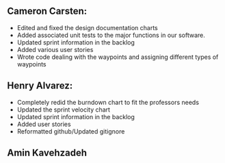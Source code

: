  ## Cameron Carsten:

- Edited and fixed the design documentation charts
- Added associated unit tests to the major functions in our software.
- Updated sprint information in the backlog
- Added various user stories
- Wrote code dealing with the waypoints and assigning different types of waypoints 

 ## Henry Alvarez:
 
 - Completely redid the burndown chart to fit the professors needs
 - Updated the sprint velocity chart
 - Updated sprint information in the backlog
 - Added user stories
 - Reformatted github/Updated gitignore
 
 ## Amin Kavehzadeh 
